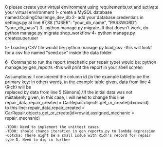  0 please create your virtual environment using requirements.txt and activate your virtual environment 
 1- create a MySQL database named:CodingChallenge_dev_db
 2- add your database credentials in settings.py at line 87,88 ("USER": "your_db_name", "PASSWORD": "your_db_pass")
 3- python manage.py migrate. If that doesn't work, do python manage.py migrate shop_workflow
 4- python manage.py createsuperuser

5- Loading CSV file would be: python manage.py load_csv
    -this will lookf for a csv file named "seed.csv" inside the data folder

6- Command to run the report (mechanic per repair type) would be: python manage.py gen_reports
    -this will print the report in your shell screen

Assumptions: I considered the column id (in the example table)to be the primary key: In other\ 
words, in the example table given, data from line 4 (Rich) will be \
replaced by data from line 5 (Simone).\If the initial data was not\
mistakenly given, in this case, I will need to change this line\
repair_data,repair_created = CarRepair.objects.get_or_create(id=row.id)\
to this line:
repair_data,repair_created = CarRepair.objects.get_or_create(id=row.id,assigned_mechanic = repair_mechanic)

    -TODO: Need to implement the unittest cases
    -TODO: should change iteration in gen_reports.py to lambda expression
    -Gotcha: There might be a small issue with Rich's record for repair type D. Need to dig in further
